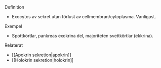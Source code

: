 Definition
- Exocytos av sekret utan förlust av cellmembran/cytoplasma. Vanligast.

Exempel
- Spottkörtlar, pankreas exokrina del, majoriteten svettkörtlar (ekkrina).

Relaterat
- [[Apokrin sekretion|apokrin]]
- [[Holokrin sekretion|holokrin]]

